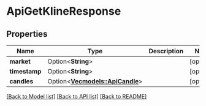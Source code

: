# ApiGetKlineResponse

## Properties

Name | Type | Description | Notes
------------ | ------------- | ------------- | -------------
**market** | Option<**String**> |  | [optional]
**timestamp** | Option<**String**> |  | [optional]
**candles** | Option<[**Vec<models::ApiCandle>**](apiCandle.md)> |  | [optional]

[[Back to Model list]](../README.md#documentation-for-models) [[Back to API list]](../README.md#documentation-for-api-endpoints) [[Back to README]](../README.md)


